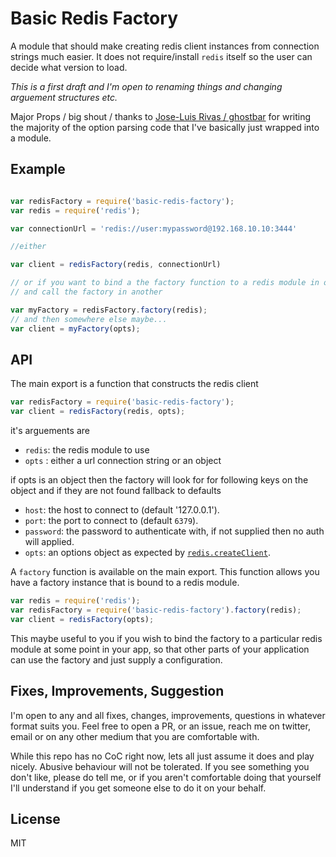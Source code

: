 # Basic Redis Factory

A module that should make creating redis client instances from connection strings much easier.
It does not require/install `redis` itself so the user can decide what version to load.


_This is a first draft and I'm open to renaming things and changing arguement structures etc._

Major Props / big shout / thanks to [Jose-Luis Rivas / ghostbar](https://github.com/ghostbar) for writing the majority
of the option parsing code that I've basically just wrapped into a module.

## Example

```javascript

var redisFactory = require('basic-redis-factory');
var redis = require('redis');

var connectionUrl = 'redis://user:mypassword@192.168.10.10:3444'

//either

var client = redisFactory(redis, connectionUrl)

// or if you want to bind a the factory function to a redis module in one place
// and call the factory in another

var myFactory = redisFactory.factory(redis);
// and then somewhere else maybe...
var client = myFactory(opts);
```

## API

The main export is a function that constructs the redis client

```javascript
var redisFactory = require('basic-redis-factory');
var client = redisFactory(redis, opts);
```

it's arguements are 
- `redis`: the redis module to use
- `opts` : either a url connection string or an object

if opts is an object then the factory will look for for following keys on the object
and if they are not found fallback to defaults
- `host`: the host to connect to (default '127.0.0.1').
- `port`: the port to connect to (default `6379`).
- `password`: the password to authenticate with, if not supplied then no auth will applied.
- `opts`: an options object as expected by [`redis.createClient`](https://github.com/mranney/node_redis#rediscreateclient).



A `factory` function is available on the main export. This function allows you have a factory instance that is bound to a redis module.

```javascript
var redis = require('redis');
var redisFactory = require('basic-redis-factory').factory(redis);
var client = redisFactory(opts);
```

This maybe useful to you if you wish to bind the factory to a particular redis module at some point in your app, so that other parts of your application can use the factory and just supply a configuration.

## Fixes, Improvements, Suggestion

I'm open to any and all fixes, changes, improvements, questions in whatever format suits you. Feel free to open a PR, or an issue, reach me on twitter, email or on any other medium that you are comfortable with.

While this repo has no CoC right now, lets all just assume it does and play nicely. Abusive behaviour will not be tolerated.
If you see something you don't like, please do tell me, or if you aren't comfortable doing that yourself I'll understand if you get someone else to do it on your behalf.

## License

MIT